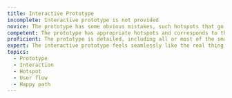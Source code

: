 ```yaml
---
title: Interactive Prototype
incomplete: Interactive prototype is not provided
novice: The prototype has some obvious mistakes, such hotspots that go to the wrong place
competent: The prototype has appropriate hotspots and corresponds to the flow and task(s) at hand.
proficient: The prototype is detailed, including all or most of the smaller interactions along its path
expert: The interactive prototype feels seamlessly like the real thing, giving a clear vision of the product look and feel.
topics:
  - Prototype
  - Interaction
  - Hotspot
  - User flow
  - Happy path
---
```

